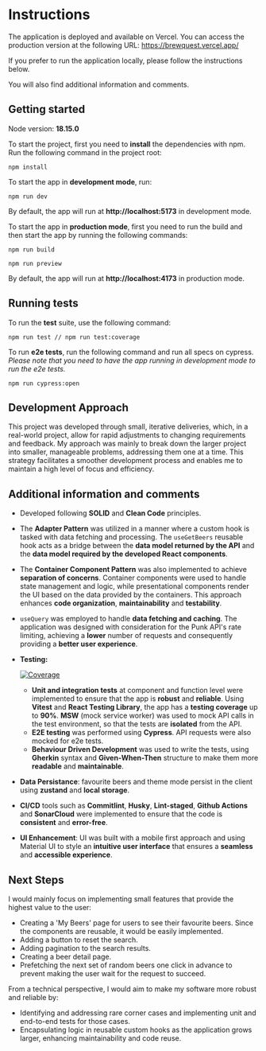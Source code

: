 # **Instructions**

The application is deployed and available on Vercel. You can access the production version at the following URL:
https://brewquest.vercel.app/

If you prefer to run the application locally, please follow the instructions below.

You will also find additional information and comments.

## **Getting started**

Node version: **18.15.0**

To start the project, first you need to **install** the dependencies with npm. Run the following command in the project root:

```
npm install
```

To start the app in **development mode**, run:

```
npm run dev
```

By default, the app will run at **http://localhost:5173** in development mode.

To start the app in **production mode**, first you need to run the build and then start the app by running the following commands:

```
npm run build

npm run preview
```

By default, the app will run at **http://localhost:4173** in production mode.

## **Running tests**

To run the **test** suite, use the following command:

```
npm run test // npm run test:coverage
```

To run **e2e tests**, run the following command and run all specs on cypress. _Please note that you need to have the app running in development mode to run the e2e tests._

```
npm run cypress:open
```

## Development Approach

This project was developed through small, iterative deliveries, which, in a real-world project, allow for rapid adjustments to changing requirements and feedback. My approach was mainly to break down the larger project into smaller, manageable problems, addressing them one at a time. This strategy facilitates a smoother development process and enables me to maintain a high level of focus and efficiency.

## **Additional information and comments**

- Developed following **SOLID** and **Clean Code** principles.

- The **Adapter Pattern** was utilized in a manner where a custom hook is tasked with data fetching and processing. The `useGetBeers` reusable hook acts as a bridge between the **data model returned by the API** and the **data model required by the developed React components**.

- The **Container Component Pattern** was also implemented to achieve **separation of concerns**. Container components were used to handle state management and logic, while presentational components render the UI based on the data provided by the containers. This approach enhances **code organization**, **maintainability** and **testability**.

- `useQuery` was employed to handle **data fetching and caching**. The application was designed with consideration for the Punk API's rate limiting, achieving a **lower** number of requests and consequently providing a **better user experience**.

- **Testing:**

  [![Coverage](https://sonarcloud.io/api/project_badges/measure?project=marcgirbaub_BrewQuest&metric=coverage)](https://sonarcloud.io/summary/new_code?id=marcgirbaub_BrewQuest)

  - **Unit and integration tests** at component and function level were implemented to ensure that the app is **robust** and **reliable**. Using **Vitest** and **React Testing Library**, the app has a **testing coverage** up to **90%**. **MSW** (mock service worker) was used to mock API calls in the test environment, so that the tests are **isolated** from the API.
  - **E2E testing** was performed using **Cypress**. API requests were also mocked for e2e tests.
  - **Behaviour Driven Development** was used to write the tests, using **Gherkin** syntax and **Given-When-Then** structure to make them more **readable** and **maintainable**.

- **Data Persistance**: favourite beers and theme mode persist in the client using **zustand** and **local storage**.

- **CI/CD** tools such as **Commitlint**, **Husky**, **Lint-staged**, **Github Actions** and **SonarCloud** were implemented to ensure that the code is **consistent** and **error-free**.

- **UI Enhancement**: UI was built with a mobile first approach and using Material UI to style an **intuitive user interface** that ensures a **seamless** and **accessible experience**.

## **Next Steps**

I would mainly focus on implementing small features that provide the highest value to the user:

- Creating a 'My Beers' page for users to see their favourite beers. Since the components are reusable, it would be easily implemented.
- Adding a button to reset the search.
- Adding pagination to the search results.
- Creating a beer detail page.
- Prefetching the next set of random beers one click in advance to prevent making the user wait for the request to succeed.

From a technical perspective, I would aim to make my software more robust and reliable by:

- Identifying and addressing rare corner cases and implementing unit and end-to-end tests for those cases.
- Encapsulating logic in reusable custom hooks as the application grows larger, enhancing maintainability and code reuse.
